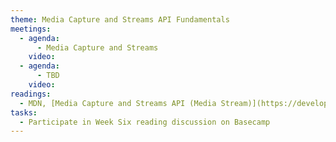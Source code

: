 ```yaml
---
theme: Media Capture and Streams API Fundamentals
meetings:
  - agenda:
      - Media Capture and Streams
    video:
  - agenda:
      - TBD
    video:
readings:
  - MDN, [Media Capture and Streams API (Media Stream)](https://developer.mozilla.org/en-US/docs/Web/API/Media_Streams_API)
tasks:
  - Participate in Week Six reading discussion on Basecamp
---
```

